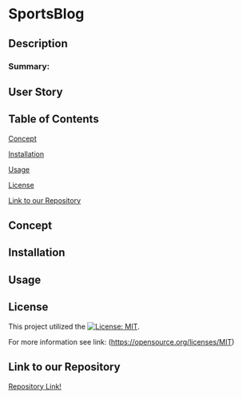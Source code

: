 # SportsBlog

## Description

### Summary:



## User Story



## Table of Contents
[Concept](#concept)

[Installation](#installation)

[Usage](#usage)

[License](#license)

[Link to our Repository](#link-to-our-repository)



## Concept



## Installation



## Usage



## License  

  This project utilized the [![License: MIT](https://img.shields.io/badge/License-MIT-yellow.svg)](https://opensource.org/licenses/MIT). 

  For more information see link: (https://opensource.org/licenses/MIT)

  ## Link to our Repository

[Repository Link!](https://github.com/YC937/SportsBlog) 
